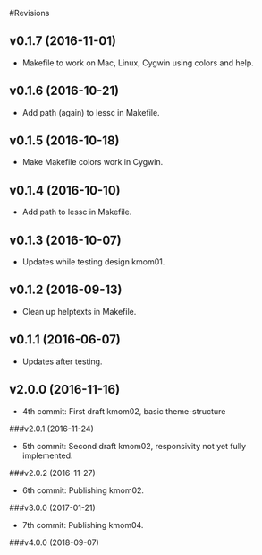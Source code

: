 #Revisions


v0.1.7 (2016-11-01)
-------------------------------

* Makefile to work on Mac, Linux, Cygwin using colors and help.


v0.1.6 (2016-10-21)
-------------------------------

* Add path (again) to lessc in Makefile.


v0.1.5 (2016-10-18)
-------------------------------

* Make Makefile colors work in Cygwin.


v0.1.4 (2016-10-10)
-------------------------------

* Add path to lessc in Makefile.


v0.1.3 (2016-10-07)
-------------------------------

* Updates while testing design kmom01.


v0.1.2 (2016-09-13)
-------------------------------

* Clean up helptexts in Makefile.


v0.1.1 (2016-06-07)
-------------------------------

* Updates after testing.


v2.0.0 (2016-11-16)
--------------------------------

* 4th commit: First draft kmom02, basic theme-structure

###v2.0.1 (2016-11-24)

* 5th commit: Second draft kmom02, responsivity not yet fully implemented.

###v2.0.2 (2016-11-27)

* 6th commit: Publishing kmom02.

###v3.0.0 (2017-01-21)

* 7th commit: Publishing kmom04.

###v4.0.0 (2018-09-07)
